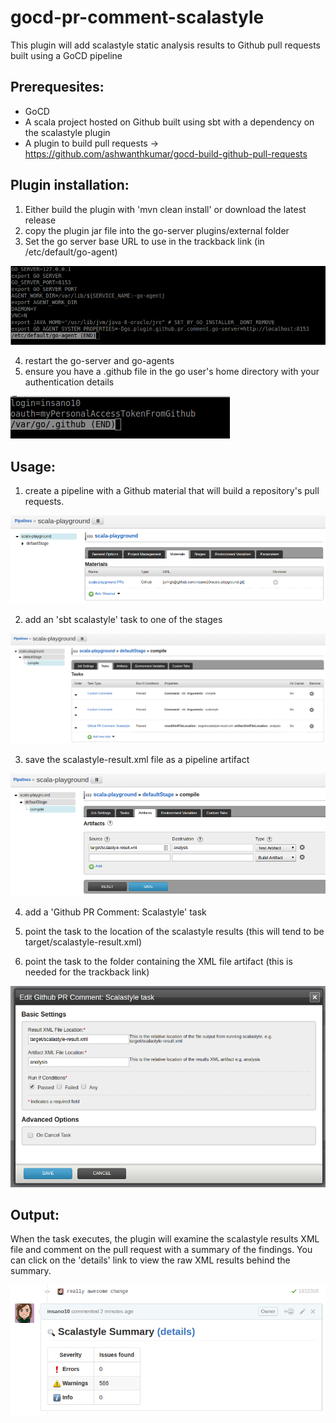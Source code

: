 # gocd-pr-comment-scalastyle

This plugin will add scalastyle static analysis results to Github pull requests built using a GoCD pipeline

## Prerequesites:

- GoCD
- A scala project hosted on Github built using sbt with a dependency on the scalastyle plugin
- A plugin to build pull requests -> https://github.com/ashwanthkumar/gocd-build-github-pull-requests


## Plugin installation:

1. Either build the plugin with 'mvn clean install' or download the latest release
2. copy the plugin jar file into the go-server plugins/external folder
3. Set the go server base URL to use in the trackback link (in /etc/default/go-agent)

![Go Agent Properties][1]

4. restart the go-server and go-agents
5. ensure you have a .github file in the go user's home directory with your authentication details

![Github Properties][2]


## Usage:

1) create a pipeline with a Github material that will build a repository's pull requests. 

![Github Material Pipeline][3]

2) add an 'sbt scalastyle' task to one of the stages

![Add Pipeline Tasks][4]

3) save the scalastyle-result.xml file as a pipeline artifact

![Set Artifact Location][5]

4) add a 'Github PR Comment: Scalastyle' task

5) point the task to the location of the scalastyle results (this will tend to be target/scalastyle-result.xml)

6) point the task to the folder containing the XML file artifact (this is needed for the trackback link) 

![Scalastyle Plugin Configuration][6]


## Output:

When the task executes, the plugin will examine the scalastyle results XML file and comment on the pull request with a summary of the findings. 
You can click on the 'details' link to view the raw XML results behind the summary.

![Pull Request Comment][7]


[1]: images/example_go_agent_properties.png  "Go Agent Properties"
[2]: images/example_github_properties.png  "Github Properties"
[3]: images/example_github_material_pipeline.png  "Github Material Pipeline"
[4]: images/example_pipeline_tasks.png  "Pipeline Tasks"
[5]: images/example_artifact_location.png  "Artifact Location"
[6]: images/example_task_configuration.png  "Task Configuration"
[7]: images/example_summary_comment.png  "Summary Comment"